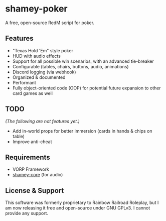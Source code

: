 # shamey-poker

A free, open-source RedM script for poker.

## Features
- "Texas Hold 'Em" style poker
- HUD with audio effects
- Support for all possible win scenarios, with an advanced tie-breaker
- Configurable (tables, chairs, buttons, audio, animations)
- Discord logging (via webhook)
- Organized & documented
- Performant
- Fully object-oriented code (OOP) for potential future expansion to other card games as well

## TODO
*(The following are not features yet.)*
- Add in-world props for better immersion (cards in hands & chips on table)
- Improve anti-cheat

## Requirements
- VORP Framework
- [shamey-core](https://github.com/ShameyWinehouse/shamey-core) (for audio)

## License & Support
This software was formerly proprietary to Rainbow Railroad Roleplay, but I am now releasing it free and open-source under GNU GPLv3. I cannot provide any support.
